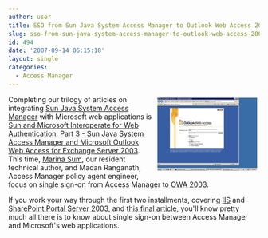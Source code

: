 ```yaml
---
author: user
title: SSO from Sun Java System Access Manager to Outlook Web Access 2003
slug: sso-from-sun-java-system-access-manager-to-outlook-web-access-2003
id: 494
date: '2007-09-14 06:15:18'
layout: single
categories:
  - Access Manager
---
```


<span style="margin: 5px; float: right;">[![](images/owa_fig2_sm_thumb.jpg)](http://developers.sun.com/identity/reference/techart/owa.html)</span>

Completing our trilogy of articles on integrating [Sun Java System Access Manager](http://www.sun.com/software/products/access_mgr/) with Microsoft web applications is [Sun and Microsoft Interoperate for Web Authentication, Part 3 - Sun Java System Access Manager and Microsoft Outlook Web Access for Exchange Server 2003](http://developers.sun.com/identity/reference/techart/owa.html). This time, [Marina Sum](http://weblogs.java.net/blog/marinasum/), our resident technical author, and Madan Ranganath, Access Manager policy agent engineer, focus on single sign-on from Access Manager to [OWA 2003](http://technet.microsoft.com/en-us/library/aa996808.aspx).

If you work your way through the first two installments, covering [IIS](http://developers.sun.com/identity/reference/techart/interoperability.html) and [SharePoint Portal Server 2003](http://developers.sun.com/identity/reference/techart/sharepoint.html), and [this final article](http://developers.sun.com/identity/reference/techart/owa.html), you'll know pretty much all there is to know about single sign-on between Access Manager and Microsoft's web applications.